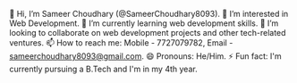 👋 Hi, I’m Sameer Choudhary (@SameerChoudhary8093).
👀 I’m interested in Web Development.
🌱 I’m currently learning web development skills.
💞️ I’m looking to collaborate on web development projects and other tech-related ventures.
📫 How to reach me: Mobile - 7727079782, Email - sameerchoudhary8093@gmail.com.
😄 Pronouns: He/Him.
⚡ Fun fact: I'm currently pursuing a B.Tech and I'm in my 4th year.

<!---
SameerChoudhary8093/SameerChoudhary8093 is a ✨ special ✨ repository because its `README.md` (this file) appears on your GitHub profile.
You can click the Preview link to take a look at your changes.
--->
